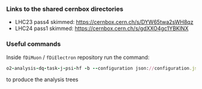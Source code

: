 ### Links to the shared cernbox directories
- LHC23 pass4 skimmed: https://cernbox.cern.ch/s/DYW65twa2sWH8qz
- LHC24 pass1 skimmed: https://cernbox.cern.ch/s/gdXXO4gc1YBKlNX

### Useful commands

Inside `fDiMuon` / `fDiElectron` repository run the command:
```ruby
o2-analysis-dq-task-j-psi-hf -b --configuration json://configuration.json --aod-file @input_data.txt --aod-writer-json OutputDirector.json
```
to produce the analysis trees
